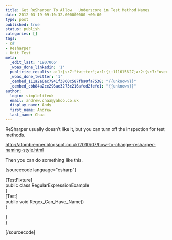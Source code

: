 ```yaml
---
title: Get ReSharper To Allow _ Underscore in Test Method Names
date: 2012-03-19 09:10:32.000000000 +00:00
type: post
published: true
status: publish
categories: []
tags:
- c#
- Resharper
- Unit Test
meta:
  _edit_last: '1907066'
  _wpas_done_linkedin: '1'
  publicize_results: a:1:{s:7:"twitter";a:1:{i:111615627;a:2:{s:7:"user_id";s:10:"andrewchaa";s:7:"post_id";s:18:"181668981302767616";}}}
  _wpas_done_twitter: '1'
  _oembed_111a2e0ac7941f3860c587fba0fa7538: "{{unknown}}"
  _oembed_cbb84a2ce296ae3273c216afed2fefe1: "{{unknown}}"
author:
  login: simplelifeuk
  email: andrew.chaa@yahoo.co.uk
  display_name: Andy
  first_name: Andrew
  last_name: Chaa
---
```

<p>ReSharper usually doesn’t like it, but you can turn off the inspection for test methods.</p>
<p><a href="http://atombrenner.blogspot.co.uk/2010/07/how-to-change-resharper-naming-style.html">http://atombrenner.blogspot.co.uk/2010/07/how-to-change-resharper-naming-style.html</a></p>
<p>Then you can do something like this.</p>
<p>[sourcecode language="csharp"]</p>
<p>[TestFixture]<br />
public class RegularExpressionExample<br />
{<br />
 [Test]<br />
 public void Regex_Can_Have_Name()<br />
 {</p>
<p> }<br />
}</p>
<p>[/sourcecode]</p>
